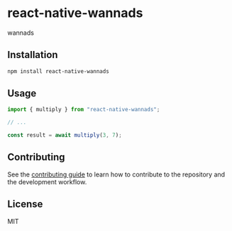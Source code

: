 # react-native-wannads

wannads

## Installation

```sh
npm install react-native-wannads
```

## Usage

```js
import { multiply } from "react-native-wannads";

// ...

const result = await multiply(3, 7);
```

## Contributing

See the [contributing guide](CONTRIBUTING.md) to learn how to contribute to the repository and the development workflow.

## License

MIT
